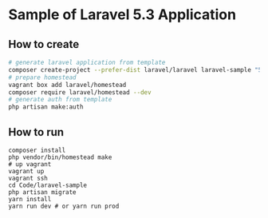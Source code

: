 Sample of Laravel 5.3 Application
===

## How to create

```sh
# generate laravel application from template
composer create-project --prefer-dist laravel/laravel laravel-sample "5.3.*"
# prepare homestead
vagrant box add laravel/homestead
composer require laravel/homestead --dev
# generate auth from template
php artisan make:auth
```

## How to run

```
composer install
php vendor/bin/homestead make
# up vagrant
vagrant up
vagrant ssh
cd Code/laravel-sample
php artisan migrate
yarn install
yarn run dev # or yarn run prod
```
